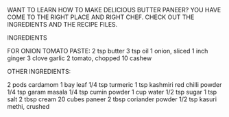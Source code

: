 WANT TO LEARN HOW TO MAKE DELICIOUS BUTTER PANEER? YOU HAVE COME TO THE RIGHT PLACE AND RIGHT CHEF.
CHECK OUT THE INGREDIENTS AND THE RECIPE FILES.



INGREDIENTS

FOR ONION TOMATO PASTE:
2 tsp butter
3 tsp oil
1 onion, sliced
1 inch ginger
3 clove garlic
2 tomato, chopped
10 cashew  

OTHER INGREDIENTS:

2 pods cardamom
1 bay leaf
1/4 tsp turmeric
1 tsp kashmiri red chilli powder
1/4 tsp garam masala
1/4 tsp cumin powder
1 cup water
1/2 tsp sugar
1 tsp salt
2 tbsp cream
20 cubes paneer 
2 tbsp coriander powder
1/2 tsp kasuri methi, crushed
